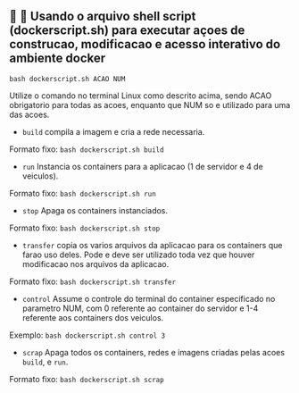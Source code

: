 ## 🐧 🐢 Usando o arquivo shell script (dockerscript.sh) para executar açoes de construcao, modificacao e acesso interativo do ambiente docker
```console
bash dockerscript.sh ACAO NUM
```
Utilize o comando no terminal Linux como descrito acima, sendo ACAO obrigatorio para todas as acoes, enquanto que NUM so e utilizado para uma das acoes.

- `build` compila a imagem e cria a rede necessaria.

Formato fixo: `bash dockerscript.sh build`

- `run` Instancia os containers para a aplicacao (1 de servidor e 4 de veiculos).

Formato fixo: `bash dockerscript.sh run`

- `stop` Apaga os containers instanciados.

Formato fixo: `bash dockerscript.sh stop`

- `transfer` copia os varios arquivos da aplicacao para os containers que farao uso deles. Pode e deve ser utilizado toda vez que houver modificacao nos arquivos da aplicacao.

Formato fixo: `bash dockerscript.sh transfer`

- `control` Assume o controle do terminal do container especificado no parametro NUM, com 0 referente ao container do servidor e 1-4 referente aos containers dos veiculos.

Exemplo: `bash dockerscript.sh control 3`

- `scrap` Apaga todos os containers, redes e imagens criadas pelas acoes `build`, e `run`.

Formato fixo: `bash dockerscript.sh scrap`
